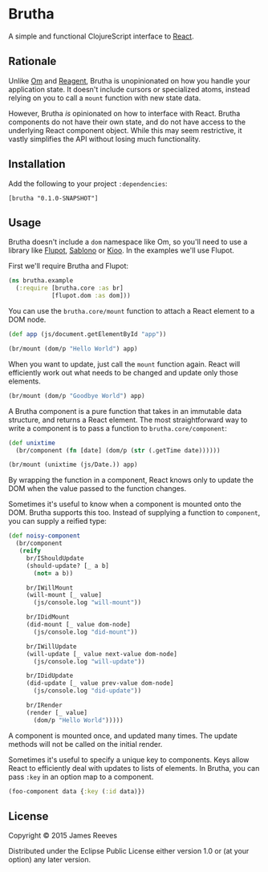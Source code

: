 # Brutha

A simple and functional ClojureScript interface to [React][].

[react]: https://facebook.github.io/react/

## Rationale

Unlike [Om][] and [Reagent][], Brutha is unopinionated on how you
handle your application state. It doesn't include cursors or
specialized atoms, instead relying on you to call a `mount` function
with new state data.

However, Brutha *is* opinionated on how to interface with
React. Brutha components do not have their own state, and do not have
access to the underlying React component object. While this may seem
restrictive, it vastly simplifies the API without losing much
functionality.

[om]: https://github.com/omcljs/om
[reagent]: https://github.com/reagent-project/reagent

## Installation

Add the following to your project `:dependencies`:

    [brutha "0.1.0-SNAPSHOT"]

## Usage

Brutha doesn't include a `dom` namespace like Om, so you'll need to
use a library like [Flupot][], [Sablono][] or [Kioo][]. In the
examples we'll use Flupot.

[flupot]: https://github.com/weavejester/flupot
[sablono]: https://github.com/r0man/sablono
[kioo]: https://github.com/ckirkendall/kioo

First we'll require Brutha and Flupot:

```clojure
(ns brutha.example
  (:require [brutha.core :as br]
            [flupot.dom :as dom]))
```

You can use the `brutha.core/mount` function to attach a React element
to a DOM node.

```clojure
(def app (js/document.getElementById "app"))

(br/mount (dom/p "Hello World") app)
```

When you want to update, just call the `mount` function again. React
will efficiently work out what needs to be changed and update only
those elements.

```clojure
(br/mount (dom/p "Goodbye World") app)
```

A Brutha component is a pure function that takes in an immutable data
structure, and returns a React element. The most straightforward way
to write a component is to pass a function to `brutha.core/component`:

```clojure
(def unixtime
  (br/component (fn [date] (dom/p (str (.getTime date))))))

(br/mount (unixtime (js/Date.)) app)
```

By wrapping the function in a component, React knows only to update
the DOM when the value passed to the function changes.

Sometimes it's useful to know when a component is mounted onto the
DOM. Brutha supports this too. Instead of supplying a function to
`component`, you can supply a reified type:

```clojure
(def noisy-component
  (br/component
   (reify
     br/IShouldUpdate
     (should-update? [_ a b]
       (not= a b))

     br/IWillMount
     (will-mount [_ value]
       (js/console.log "will-mount"))

     br/IDidMount
     (did-mount [_ value dom-node]
       (js/console.log "did-mount"))

     br/IWillUpdate
     (will-update [_ value next-value dom-node]
       (js/console.log "will-update"))

     br/IDidUpdate
     (did-update [_ value prev-value dom-node]
       (js/console.log "did-update"))

     br/IRender
     (render [_ value]
       (dom/p "Hello World")))))
```

A component is mounted once, and updated many times. The update
methods will not be called on the initial render.

Sometimes it's useful to specify a unique key to components. Keys
allow React to efficiently deal with updates to lists of elements. In
Brutha, you can pass `:key` in an option map to a component.

```clojure
(foo-component data {:key (:id data)})
```

## License

Copyright © 2015 James Reeves

Distributed under the Eclipse Public License either version 1.0 or (at
your option) any later version.
